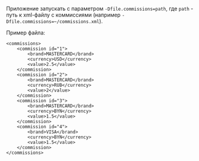 Приложение запускать с параметром `-Dfile.commissions=path`, где `path` - путь к xml-файлу с коммиссиями (например `-Dfile.commissions=~/commissions.xml`).

Пример файла:
```
<commissions>
	<commission id="1">
		<brand>MASTERCARD</brand>
		<currency>USD</currency>
		<value>2.5</value>
	</commission>
	<commission id="2">
		<brand>MASTERCARD</brand>
		<currency>RUB</currency>
		<value>2</value>
	</commission>
	<commission id="3">
		<brand>MASTERCARD</brand>
		<currency>BYN</currency>
		<value>1.5</value>
	</commission>
	<commission id="4">
		<brand>VISA</brand>
		<currency>BYN</currency>
		<value>1.5</value>
	</commission>
</commissions>
```